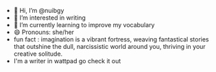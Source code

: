 - 👋 Hi, I’m @nuibgy
- 👀 I’m interested in writing 
- 🌱 I’m currently learning to improve my vocabulary 
- 😄 Pronouns: she/her
- fun fact : imagination is a vibrant fortress, weaving fantastical stories that outshine the dull, narcissistic world around you, thriving in your creative solitude. 
- I'm a writer in wattpad go check it out 
<!---
nuibgy/nuibgy is a ✨ special ✨ repository because its `README.md` (this file) appears on your GitHub profile.
You can click the Preview link to take a look at your changes.
--->
